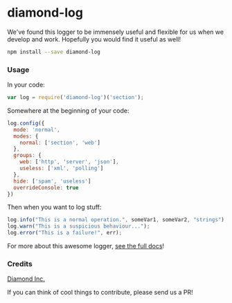 # diamond-log

We've found this logger to be immensely useful and flexible for us when we develop and work. Hopefully you would find it useful as well!

```bash
npm install --save diamond-log
```

### Usage

In your code:
```js
var log = require('diamond-log')('section');
```

Somewhere at the beginning of your code:
```js
log.config({
  mode: 'normal',
  modes: {
    normal: ['section', 'web']
  },
  groups: {
    web: ['http', 'server', 'json'],
    useless: ['xml', 'polling']
  },
  hide: ['spam', 'useless']
  overrideConsole: true
})
```

Then when you want to log stuff:
```js
log.info("This is a normal operation.", someVar1, someVar2, "strings");
log.warn("This is a suspicious behaviour...");
log.error("This is a failure!", err);
```

For more about this awesome logger, [see the full docs](https://github.com/diamondio/log/wiki/Documentation)!


### Credits
[Diamond Inc.](https://diamond.io)

If you can think of cool things to contribute, please send us a PR!
